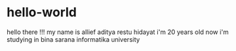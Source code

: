 # hello-world

hello there !!!
my name is allief aditya restu hidayat
i'm 20 years old
now i'm studying in bina sarana informatika university
